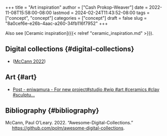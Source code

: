 +++
title = "Art inspiration"
author = ["Cash Prokop-Weaver"]
date = 2022-11-08T15:58:00-08:00
lastmod = 2024-02-24T11:43:52-08:00
tags = ["concept", "concept"]
categories = ["concept"]
draft = false
slug = "8a0cef6e-e26b-4aac-a260-34fb116f7952"
+++

Also see [Ceramic inspiration]({{< relref "ceramic_inspiration.md" >}}).


## Digital collections {#digital-collections}

-   (<a href="#citeproc_bib_item_1">McCann 2022</a>)


## Art {#art}

-   [Post - eniwamura - For new project#studio #wip #art #ceramics #clay #sculptu...](https://imgsed.com/p/Cw1oWjCBekw/)


## Bibliography {#bibliography}

<style>.csl-entry{text-indent: -1.5em; margin-left: 1.5em;}</style><div class="csl-bib-body">
  <div class="csl-entry"><a id="citeproc_bib_item_1"></a>McCann, Paul O’Leary. 2022. “Awesome-Digital-Collections.” <a href="https://github.com/polm/awesome-digital-collections">https://github.com/polm/awesome-digital-collections</a>.</div>
</div>
